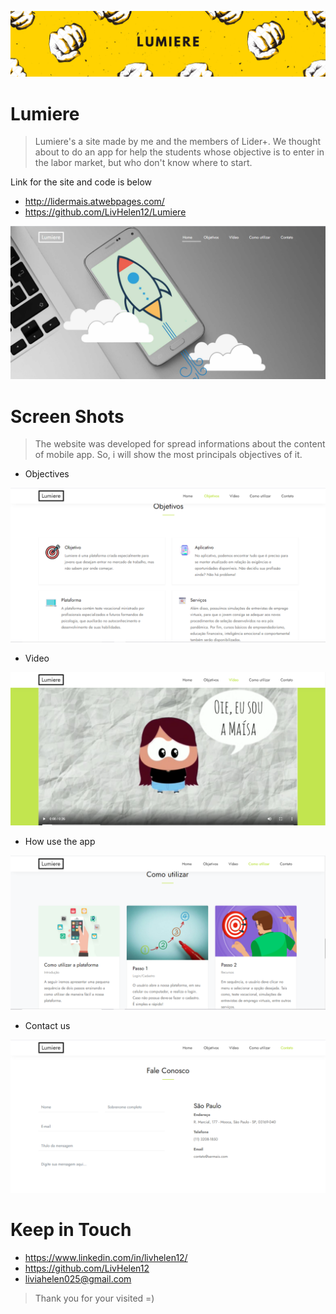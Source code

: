 ![Lumiere](https://github.com/LivHelen12/Lumiere/blob/master/img/Lumiere.png)

# Lumiere
> Lumiere's a site made by me and the members of Lider+. We thought about to do an app for help the students whose objective is to enter in the labor market, but who don't know where to start.

Link for the site and code is below
- http://lidermais.atwebpages.com/
- https://github.com/LivHelen12/Lumiere


![Imagem Home](https://github.com/LivHelen12/Lumiere/blob/master/img/home.png)


# Screen Shots 
> The website was developed for spread informations about the content of mobile app. So, i will show the most principals objectives of it.


- Objectives

![Objectives](https://github.com/LivHelen12/Lumiere/blob/master/img/objetivos.png)


- Video

![Video](https://github.com/LivHelen12/Lumiere/blob/master/img/video.png)


- How use the app

![How use](https://github.com/LivHelen12/Lumiere/blob/master/img/utilizar.png)


- Contact us

![Contact us](https://github.com/LivHelen12/Lumiere/blob/master/img/contato.png)

# Keep in Touch
- https://www.linkedin.com/in/livhelen12/
- https://github.com/LivHelen12
- liviahelen025@gmail.com

> Thank you for your visited =) 

